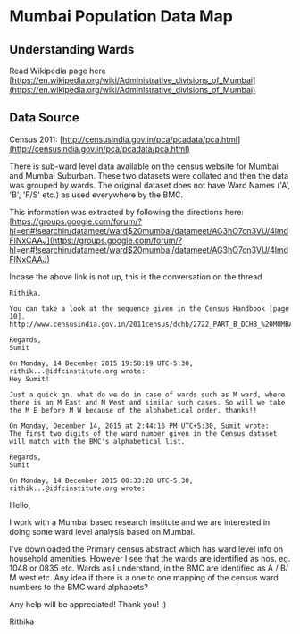 
# Mumbai Population Data Map




## Understanding Wards

Read Wikipedia page here [https://en.wikipedia.org/wiki/Administrative_divisions_of_Mumbai](https://en.wikipedia.org/wiki/Administrative_divisions_of_Mumbai)

## Data Source

Census 2011: [http://censusindia.gov.in/pca/pcadata/pca.html](http://censusindia.gov.in/pca/pcadata/pca.html)

There is sub-ward level data available on the census website for Mumbai and Mumbai Suburban. These two datasets were collated and then the data was grouped by wards. 
The original dataset does not have Ward Names ('A', 'B', 'F/S' etc.) as used everywhere by the BMC. 

This information was extracted by following the directions here: [https://groups.google.com/forum/?hl=en#!searchin/datameet/ward$20mumbai/datameet/AG3hO7cn3VU/4lmdFlNxCAAJ](https://groups.google.com/forum/?hl=en#!searchin/datameet/ward$20mumbai/datameet/AG3hO7cn3VU/4lmdFlNxCAAJ)

Incase the above link is not up, this is the conversation on the thread

> 
    Rithika,

    You can take a look at the sequence given in the Census Handbook [page 10].
    http://www.censusindia.gov.in/2011census/dchb/2722_PART_B_DCHB_%20MUMBAI%20(SUBURBAN).pdf

    Regards,
    Sumit

    On Monday, 14 December 2015 19:58:19 UTC+5:30, rithik...@idfcinstitute.org wrote:
    Hey Sumit!

    Just a quick qn, what do we do in case of wards such as M ward, where there is an M East and M West and similar such cases. So will we take the M E before M W because of the alphabetical order. thanks!!

    On Monday, December 14, 2015 at 2:44:16 PM UTC+5:30, Sumit wrote:
    The first two digits of the ward number given in the Census dataset will match with the BMC's alphabetical list. 

    Regards,
    Sumit

    On Monday, 14 December 2015 00:33:20 UTC+5:30, rithik...@idfcinstitute.org wrote:
Hello, 

I work with a Mumbai based research institute and we are interested in doing some ward level analysis based on Mumbai. 

I've downloaded the Primary census abstract which has ward level info on household amenities. However I see that the wards are identified as nos. eg. 1048 or 0835 etc. Wards as I understand, in the BMC are identified as A / B/ M west etc. Any idea if there is a one to one mapping of the census ward numbers to the BMC ward alphabets? 

Any help will be appreciated! Thank you! :) 

Rithika 

